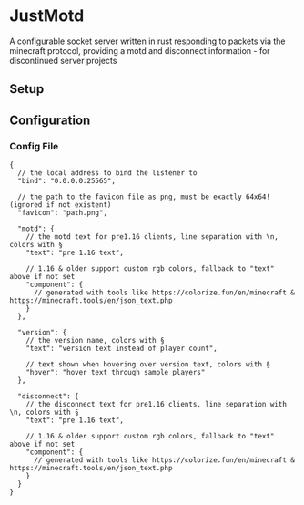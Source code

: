 # JustMotd
 A configurable socket server written in rust responding to packets via the minecraft protocol, providing a motd and disconnect information - for discontinued server projects

## Setup

## Configuration

### Config File

```json5
{
  // the local address to bind the listener to
  "bind": "0.0.0.0:25565", 

  // the path to the favicon file as png, must be exactly 64x64! (ignored if not existent)
  "favicon": "path.png",
  
  "motd": {
	// the motd text for pre1.16 clients, line separation with \n, colors with §
	"text": "pre 1.16 text",
	
	// 1.16 & older support custom rgb colors, fallback to "text" above if not set
	"component": {
	  // generated with tools like https://colorize.fun/en/minecraft & https://minecraft.tools/en/json_text.php
	}
  },
  
  "version": {
	// the version name, colors with §
	"text": "version text instead of player count",
	
	// text shown when hovering over version text, colors with §
	"hover": "hover text through sample players"
  },
  
  "disconnect": {
    // the disconnect text for pre1.16 clients, line separation with \n, colors with §
    "text": "pre 1.16 text",

    // 1.16 & older support custom rgb colors, fallback to "text" above if not set
    "component": {
      // generated with tools like https://colorize.fun/en/minecraft & https://minecraft.tools/en/json_text.php
    }
  }
}
```
